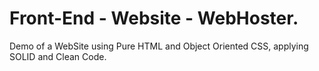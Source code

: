 # Front-End - Website - WebHoster.

Demo of a WebSite using Pure HTML and Object Oriented CSS, applying SOLID and Clean Code. 
